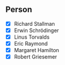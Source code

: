 ## Person

- [x] Richard Stallman
- [x] Erwin Schrödinger
- [x] Linus Torvalds
- [x] Eric Raymond
- [x] Margaret Hamilton
- [x] Robert Griesemer
